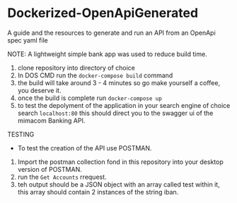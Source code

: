 # Dockerized-OpenApiGenerated
A guide and the resources to generate and run an API from an OpenApi spec yaml file 

NOTE: A lightweight simple bank app was used to reduce build time. 

1. clone repository into directory of choice
2. In DOS CMD run the `docker-compose build` command
3. the build will take around 3 - 4 minutes so go make yourself a coffee, you deserve it.
4. once the build is complete run `docker-compose up` 
5. to test the depolyment of the application in your search engine of choice search `localhost:80` this should direct you to the swagger ui of the mimacom Banking API.

TESTING 
- To test the creation of the API use POSTMAN.
1. Import the postman collection fond in this repository into your desktop version of POSTMAN.
2. run the `Get Accounts` rrequest.
3. teh output should be a JSON object with an array called test within it, this array should contain 2 instances of the string iban. 

